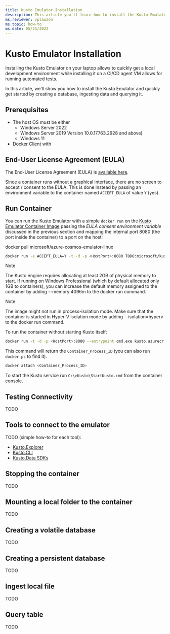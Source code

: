 ```yaml
---
title: Kusto Emulator Installation
description: This article you'll learn how to install the Kusto Emulator and run your first queries.
ms.reviewer: vplauzon
ms.topic: how-to
ms.date: 05/25/2022
---
```


# Kusto Emulator Installation

Installing the Kusto Emulator on your laptop allows to quickly get a local development environment while installing it on a CI/CD agent VM allows for running automated tests.

In this article, we'll show you how to install the Kusto Emulator and quickly get started by creating a database, ingesting data and querying it.

## Prerequisites

* The host OS must be either
  * Windows Server 2022
  * Windows Server 2019 Version 10.0.17763.2928 and above)
  * Windows 11
*    [Docker Client](https://docs.docker.com/desktop/windows/install/) with 

## End-User License Agreement (EULA)

The End-User License Agreement (EULA) is [available here](https://aka.ms/adx.emulator.eula).

Since a container runs without a graphical interface, there are no screen to accept / consent to the EULA.  This is done instead by passing an environment variable to the container named `ACCEPT_EULA` of value `Y` (yes).

## Run Container

You can run the Kusto Emulator with a simple `docker run` on the [Kusto Emulator Container Image](https://aka.ms/adx.emulator.image) passing the *EULA consent environment variable* discussed in the previous section and mapping the internal port 8080 (the port inside the container) to a port on the host:

docker pull microsoft/azure-cosmos-emulator-linux

```bash
docker run -e ACCEPT_EULA=Y -t -d -p <HostPort>:8080 TODO:microsoft/kustainer
```

> [!NOTE]
> The Kusto engine requires allocating at least 2GB of physical memory to start. If running on Windows Professional (which by default allocated only 1GB to containers), you can increase the default memory assigned to the container by adding --memory 4096m to the docker run command.

> [!NOTE]
> The image might not run in process-isolation mode. Make sure that the container is started in Hyper-V isolation mode by adding --isolation=hyperv to the docker run command.

To run the container without starting Kusto itself:

```bash
docker run -t -d -p <HostPort>:8080 --entrypoint cmd.exe kusto.azurecr.io/kustainer:<tag> 
```
This command will return the `Container_Process_ID` (you can also run `docker ps` to find it).

```bash
docker attach <Container_Process_ID> 
```

To start the Kusto service run `C:\>Kusto\StartKusto.cmd` from the container console.

## Testing Connectivity

TODO

## Tools to connect to the emulator

TODO (simple how-to for each tool):

* [Kusto.Explorer](https://docs.microsoft.com/en-us/azure/data-explorer/kusto/tools/kusto-explorer)
* [Kusto.CLI](https://docs.microsoft.com/en-us/azure/data-explorer/kusto/tools/kusto-cli)
* [Kusto.Data SDKs](https://docs.microsoft.com/en-us/azure/data-explorer/kusto/api/netfx/about-kusto-data)

## Stopping the container

TODO

## Mounting a local folder to the container

TODO

## Creating a volatile database

TODO

## Creating a persistent database

TODO

## Ingest local file

TODO

## Query table

TODO

